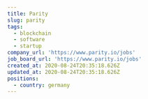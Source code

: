 ```yaml
---
title: Parity
slug: parity
tags:
  - blockchain
  - software
  - startup
company_url: 'https://www.parity.io/jobs'
job_board_url: 'https://www.parity.io/jobs'
created_at: 2020-08-24T20:35:18.626Z
updated_at: 2020-08-24T20:35:18.626Z
positions:
  - country: germany
---
```


